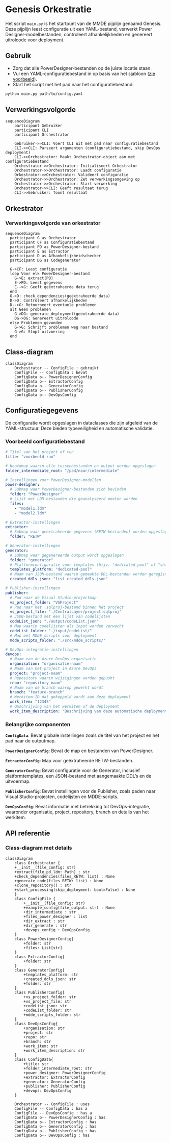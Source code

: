# Genesis Orkestratie

Het script ```main.py``` is het startpunt van de MMDE pijplijn genaamd Genesis. Deze pijplijn leest configuratie uit een YAML-bestand, verwerkt Power Designer-modelbestanden, controleert afhankelijkheden en genereert uitrolcode voor deployment.

## Gebruik

* Zorg dat alle PowerDesigner-bestanden op de juiste locatie staan.
* Vul een YAML-configuratiebestand in op basis van het sjabloon ([zie voorbeeld](#voorbeeld-configuratiebestand)).
* Start het script met het pad naar het configuratiebestand:

```bash
python main.py path/to/config.yaml
```

## Verwerkingsvolgorde

```mermaid
sequenceDiagram
    participant Gebruiker
    participant CLI
    participant Orchestrator

    Gebruiker->>CLI: Voert CLI uit met pad naar configuratiebestand
    CLI->>CLI: Parseert argumenten (configuratiebestand, skip DevOps deployment)
    CLI->>Orchestrator: Maakt Orchestrator-object aan met configuratiebestand
    Orchestrator->>Orchestrator: Initialiseert Orkestrator
    Orchestrator->>Orchestrator: Laadt configuratie
    Orkestrator->>Orchestrator: Valideert configuratie
    Orchestrator->>Orchestrator: Zet verwerkingsomgeving op
    Orchestrator->>Orchestrator: Start verwerking
    Orchestrator->>CLI: Geeft resultaat terug
    CLI->>Gebruiker: Toont resultaat
```

## Orkestrator

### Verwerkingsvolgorde van orkestrator

```mermaid
sequenceDiagram
  participant G as Orchestrator
  participant CF as Configuratiebestand
  participant PD as PowerDesigner-bestand
  participant E as Extractor
  participant D as Afhankelijkheidschecker
  participant DG as Codegenerator

  G->CF: Leest configuratie
  loop Voor elk PowerDesigner-bestand
    G->E: extract(PD)
    E->PD: Leest gegevens
    E-->G: Geeft geëxtraheerde data terug
  end
  G->D: check_dependencies(geëxtraheerde data)
  D->D: Controleert afhankelijkheden
  D-->G: Retourneert eventuele problemen
  alt Geen problemen
    G->DG: generate_deployment(geëxtraheerde data)
    DG->DG: Genereert uitrolcode
  else Problemen gevonden
    G->G: Schrijft problemen weg naar bestand
    G->G: Stopt uitvoering
  end
```

## Class-diagram

```mermaid
classDiagram
    Orchestrator -- ConfigFile : gebruikt
    ConfigFile -- ConfigData : bevat
    ConfigData o-- PowerDesignerConfig
    ConfigData o-- ExtractorConfig
    ConfigData o-- GeneratorConfig
    ConfigData o-- PublisherConfig
    ConfigData o-- DevOpsConfig
```

## Configuratiegegevens

De configuratie wordt opgeslagen in dataclasses die zijn afgeleid van de YAML-structuur. Deze bieden typeveiligheid en automatische validatie.

### Voorbeeld configuratiebestand

```yaml
# Titel van het project of run
title: "voorbeeld-run"

# Hoofdmap waarin alle tussenbestanden en output worden opgeslagen
folder_intermediate_root: "/pad/naar/intermediate"

# Instellingen voor PowerDesigner-modellen
power-designer:
  # Submap waar PowerDesigner-bestanden zich bevinden
  folder: "PowerDesigner"
  # Lijst met LDM-bestanden die geanalyseerd moeten worden
  files:
    - "model1.ldm"
    - "model2.ldm"

# Extractor-instellingen
extractor:
  # Submap waar geëxtraheerde gegevens (RETW-bestanden) worden opgeslagen
  folder: "RETW"

# Generator-instellingen
generator:
  # Submap waar gegenereerde output wordt opgeslagen
  folder: "generator"
  # Platformconfiguratie voor templates (bijv. "dedicated-pool" of "shared")
  templates_platform: "dedicated-pool"
  # Naam van JSON-bestand waarin gemaakte DDL-bestanden worden geregistreerd
  created_ddls_json: "list_created_ddls.json"

# Publisher-instellingen
publisher:
  # Pad naar de Visual Studio-projectmap
  vs_project_folder: "VSProject"
  # Pad naar het .sqlproj-bestand binnen het project
  vs_project_file: "./CentralLayer/project.sqlproj"
  # JSON-bestand met een lijst van codelijsten
  codeList_json: "./output/codeList.json"
  # Map waarin codelijsten als input worden verwacht
  codeList_folder: "./input/codeList/"
  # Map met MDDE scripts voor deployment
  mdde_scripts_folder: "./src/mdde_scripts/"

# DevOps-integratie-instellingen
devops:
  # Naam van de Azure DevOps organisatie
  organisation: "organisatie-naam"
  # Naam van het project in Azure DevOps
  project: "project-naam"
  # Repository waarin wijzigingen worden gepusht
  repo: "repository-naam"
  # Naam van de branch waarop gewerkt wordt
  branch: "feature-branch"
  # Werkitem-ID dat gekoppeld wordt aan deze deployment
  work_item: "12345"
  # Omschrijving van het werkitem of de deployment
  work_item_description: "Beschrijving van deze automatische deployment"
```

### Belangrijke componenten

**```ConfigData```**: Bevat globale instellingen zoals de titel van het project en het pad naar de outputmap.

**```PowerDesignerConfig```**: Bevat de map en bestanden van PowerDesigner.

**```ExtractorConfig```**: Map voor geëxtraheerde RETW-bestanden.

**```GeneratorConfig```**: Bevat configuratie voor de Generator, inclusief platformtemplates, een JSON-bestand met aangemaakte DDL’s en de uitvoermap.

**```PublisherConfig```**: Bevat instellingen voor de Publisher, zoals paden naar Visual Studio-projecten, codelijsten en MDDE-scripts.

**```DevOpsConfig```**: Bevat informatie met betrekking tot DevOps-integratie, waaronder organisatie, project, repository, branch en details van het werkitem.

## API referentie

### Class-diagram met details

```mermaid
classDiagram
    class Orchestrator {
    +__init__(file_config: str)
    +extract(file_pd_ldm: Path) : str
    +check_dependencies(files_RETW: list) : None
    +generate_code(files_RETW: list) : None
    +clone_repository() : str
    +start_processing(skip_deployment: bool=False) : None
    }
    class ConfigFile {
        +__init__(file_config: str)
        +example_config(file_output: str) : None
        +dir_intermediate : str
        +files_power_designer : list
        +dir_extract : str
        +dir_generate : str
        +devops_config : DevOpsConfig
    }
    class PowerDesignerConfig{
        +folder: str
        +files: List[str]
    }
    class ExtractorConfig{
        +folder: str
    }
    class GeneratorConfig{
        +templates_platform: str
        +created_ddls_json: str
        +folder: str
    }
    class PublisherConfig{
        +vs_project_folder: str
        +vs_project_file: str
        +codeList_json: str
        +codeList_folder: str
        +mdde_scripts_folder: str
    }
    class DevOpsConfig{
        +organisation: str
        +project: str
        +repo: str
        +branch: str
        +work_item: str
        +work_item_description: str
    }
    class ConfigData{
        +title: str
        +folder_intermediate_root: str
        +power_designer: PowerDesignerConfig
        +extractor: ExtractorConfig
        +generator: GeneratorConfig
        +publisher: PublisherConfig
        +devops: DevOpsConfig
    }

    Orchestrator -- ConfigFile : uses
    ConfigFile -- ConfigData : has a
    ConfigFile -- DevOpsConfig : has a
    ConfigData o-- PowerDesignerConfig : has
    ConfigData o-- ExtractorConfig : has
    ConfigData o-- GeneratorConfig : has
    ConfigData o-- PublisherConfig : has
    ConfigData o-- DevOpsConfig : has
```

